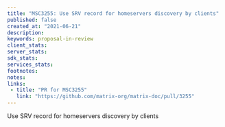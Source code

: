 ```yaml
---
title: "MSC3255: Use SRV record for homeservers discovery by clients"
published: false
created_at: "2021-06-21"
description:
keywords: proposal-in-review
client_stats:
server_stats:
sdk_stats:
services_stats:
footnotes:
notes:
links:
 - title: "PR for MSC3255"
   link: "https://github.com/matrix-org/matrix-doc/pull/3255"
---
```

Use SRV record for homeservers discovery by clients
